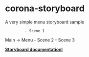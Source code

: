 corona-storyboard
=================
A very simple menu storyboard sample

             - Scene 1
Main -> Menu - Scene 2
             - Scene 3
             

**[Storyboard documentationl](http://docs.coronalabs.com/api/library/storyboard/)**
